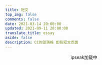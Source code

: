 ```yaml
---
title: 短文
top_img: false
comments: false
date: 2021-03-14 20:00:00
updated: 2021-09-11 20:00:00
translate_title: essay
aside: false
description: CC的部落格 即刻短文页面
---
```


<!-- <div id="daodao"></div>
<link rel="stylesheet" href="https://cdn.jsdelivr.net/gh/ccknbc-backup/cdn/css/daodao.min.css">
<script type="text/javascript" src="https://cdn.jsdelivr.net/gh/ccknbc-backup/cdn/js/daodao.min.js" ></script> -->

<!-- <div id="bber"></div>
<link rel="stylesheet" href="https://cdn.jsdelivr.net/gh/ccknbc-backup/cdn/css/newbber.min.css">
<script type="text/javascript" src="https://cdn.jsdelivr.net/gh/ccknbc-backup/cdn/js/newbber.min.js" ></script> -->

<!-- <div id='speak'></speak> -->
<!-- 使用markdown渲染 -->
<!-- <script type="text/javascript" src="https://cdn.jsdelivr.net/npm/ispeak-bber/ispeak-bber-md.min.js" charset="utf-8" ></script> -->
<!-- 不使用markdown渲染 -->
<!-- <script type="text/javascript" src="https://cdn.jsdelivr.net/npm/ispeak-bber/ispeak-bber.min.js" charset="utf-8" ></script> -->
<!-- 解析微信表情（参考：https://github.com/buddys/qq-wechat-emotion-parser） -->
<!-- <script src="https://cdn.jsdelivr.net/gh/buddys/qq-wechat-emotion-parser@master/dist/qq-wechat-emotion-parser.min.js"></script>
<script>
ispeakBber
    .init({
      el: '#speak', // 容器选择器
      name: 'CC 😊', // 显示的昵称
      envId: 'ccknbc-154167', // 环境id
      region: 'ap-shanghai', // 腾讯云地址，默认为上海
      limit: 10, // 每次加载的条数，默认为5
      avatar: 'https://cdn.jsdelivr.net/gh/ccknbc-backup/cdn/logo/logo.png',
      fromColor:'rgb(245, 150, 170)', // 下方标签背景颜色 默认 rgb(245, 150, 170)
      loadingImg: 'https://cdn.jsdelivr.net/gh/ccknbc-backup/photos/blog/2021-03-08~15-13-15.gif', // 自定义loading的图片，示例值为默认值
      dbName:'talks' // 数据的名称，默认talks，避免有人的命名不是这个，所以加入此配置字段。
    })
    .then(function() {
      // 哔哔加载完成后的回调函数，你可以写你自己的功能
      console.log('哔哔 加载完成')
    })
</script> -->

<div id="tip" style="text-align:center;">ipseak加载中</div>
<div id="ispeak"></div>
<link
  rel="stylesheet"
  href="https://cdn.staticfile.org/highlight.js/10.6.0/styles/atom-one-dark.min.css"
/>
<link
  rel="stylesheet"
  href="https://cdn.jsdelivr.net/npm/ispeak@4.2.0/style.css"
/>

<style>
  #article-container .D-avatar {
    margin: 0 10px 0 0;
  }
  .D-footer {
    display: none;
  }
</style>
<script src="https://cdn.staticfile.org/highlight.js/10.6.0/highlight.min.js"></script>
<script src="https://cdn.staticfile.org/marked/2.0.0/marked.min.js"></script>
<script src="https://cdn.jsdelivr.net/npm/discuss/dist/Discuss.js"></script>
<script src="https://cdn.jsdelivr.net/npm/ispeak@4.2.0/ispeak.umd.js"></script>
<script>
  var head = document.getElementsByTagName('head')[0]
  var meta = document.createElement('meta')
  meta.name = 'referrer'
  meta.content = 'no-referrer'
  head.appendChild(meta)
  if (ispeak) {
    ispeak
      .init({
        el: '#ispeak',
        api: 'https://kkapi.ccknbc.vercel.app/',
        author: '621cd42048c49d6f96787626',
        pageSize: 10,
        loading_img: 'https://7.dusays.com/2021/03/04/d2d5e983e2961.gif',
        initCommentName: 'Discuss',
        initCommentOptions: {
          serverURLs: 'https://discuss.ccknbc.vercel.app/'
        }
      })
      .then(function () {
        console.log('ispeak 加载完成')
        document.getElementById('tip').style.display = 'none'
      })
  } else {
    document.getElementById('tip').innerHTML = 'ipseak依赖加载失败！'
  }
</script>


<!-- ## 哔哔 CloudBase 版本(林木木) -->

<!-- <div id="bber"></div>
<link rel="stylesheet" href="https://cdn.jsdelivr.net/gh/ccknbc-backup/cdn/css/bber.min.css">
<script type="text/javascript" src="https://cdn.jsdelivr.net/npm/jquery/dist/jquery.min.js" ></script>
<script src="https://cdn.jsdelivr.net/npm/vue/dist/vue.min.js" ></script>
<script type="text/javascript" src="https://cdn.jsdelivr.net/gh/TencentCloudBase/tcb-js-sdk@master/tcbjs/1.10.10/tcb.min.js" >
</script><script src="https://cdn.jsdelivr.net/gh/buddys/qq-wechat-emotion-parser@master/dist/qq-wechat-emotion-parser.min.js" 
></script>
<script>
const app = tcb.init({
  env: 'ccknbc-154167'
  })
</script>
<script type="text/javascript" src="https://cdn.jsdelivr.net/gh/ccknbc-backup/cdn/js/bber.min.js" ></script> -->

<!-- ## 哔哔 CloudBase 版本(Heo) -->

<!-- <div id="bber"></div>
<link rel="stylesheet" href="https://cdn.jsdelivr.net/gh/ccknbc-backup/cdn/css/newbber.min.css">
<script type="text/javascript" src="https://cdn.jsdelivr.net/gh/ccknbc-backup/cdn/js/newbber.min.js" ></script> -->

<!-- ## 说说(Artitalk) -->

<!-- <div id="artitalk_main"></div>
<script type="text/javascript" src="https://cdn.jsdelivr.net/npm/artitalk"></script>
<script>
new Artitalk({
  appId: 'pvExDcJ4o0gsrOI1G1eGO01H-MdYXbMMI',
  appKey: 'D4V4sTiVUkTmOqyVyBN79iDB',
  atComment: false
})
</script> -->

<!-- ## hpptalk(CYFan) -->

<!-- <div id="hpp_talk"></div>
<link rel="stylesheet" href="https://cdn.jsdelivr.net/gh/HexoPlusPlus/HexoPlusPlus/talk.css" /> 
<script src="https://cdn.jsdelivr.net/gh/HexoPlusPlus/HexoPlusPlus/talk_user.js"></script>
<script>
new hpp_talk({
id:"hpp_talk",
domain: "blog.ccknbc.workers.dev",
limit: 10,
start: 0,
themecss: "https://cdn.jsdelivr.net/gh/HexoPlusPlus/cdn/plugin/theme/hpp_user_talk/bfonion.css" 
});
</script> -->

<!-- ## 哔哔 LeanCloud 版本(黑石) -->

<!-- <div id="bbtalk"></div>
<script src="https://cdn.jsdelivr.net/npm/bbtalk@0.1.5/dist/bbtalk.min.js"></script>
<script>
bbtalk.init({
  appId: "MH2fWakWlJvGxqbMLX6itMJL-MdYXbMMI",
  appKey: "V5akWNoPYoo3595zOEw2XX5e",
  serverURLs: 'https://mh2fwakw.api.lncldglobal.com'
})
</script> -->

<!-- ## 求新版本啊啊啊 -->